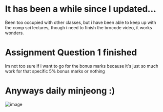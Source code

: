 # It has been a while since I updated...

Been too occupied with other classes, but i have been able to keep up with the comp sci lectures, though i need to finish the brocode video, it works wonders.

# Assignment Question 1 finished

Im not too sure if i want to go for the bonus marks because it's just so much work for that specific 5% bonus marks or nothing

# Anyways daily minjeong :)

![image](https://github.com/user-attachments/assets/5e81b982-a052-44b9-8aa2-3dcb60b78d74)

